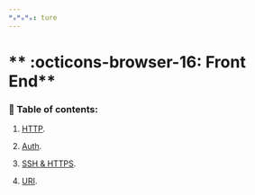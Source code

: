 ```yaml
---
ᴴₒᴴₒᴴₒ: ture
---
```


# ** :octicons-browser-16: Front End**

### **:book: Table of contents:**

1. [HTTP](HTTP.md).
   
2. [Auth](Auth.md).

3. [SSH & HTTPS](SSH.md).

4. [URI](uri.md).